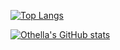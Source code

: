 [![Top Langs](https://github-readme-stats.vercel.app/api/top-langs/?username=othella&layout=compact&&size_weight=0.5&count_weight=0.5&theme=codeSTACKr)](https://github.com/anuraghazra/github-readme-stats)

[![Othella's GitHub stats](https://github-readme-stats.vercel.app/api?username=othella&hide=stars,issues&show=&show_icons=true&rank_icon=github&theme=codeSTACKr)](https://github.com/anuraghazra/github-readme-stats)
